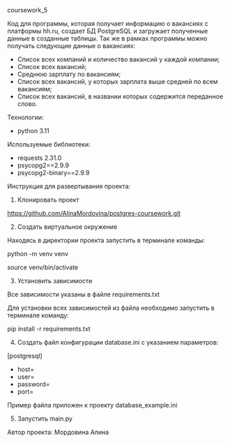 coursework_5

Код для программы, которая получает информацию о вакансиях с платформы hh.ru, создает БД PostgreSQL и загружает полученные данные в созданные таблицы.
Так же в рамках программы можно получать следующие данные о вакансиях:
- Список всех компаний и количество вакансий у каждой компании;
- Список всех вакансий;
- Среднюю зарплату по вакансиям;
- Список всех вакансий, у которых зарплата выше средней по всем вакансиям;
- Список всех вакансий, в названии которых содержится переданное слово.

Технологии:
- python 3.11

Используемые библиотеки:

- requests 2.31.0
- psycopg2==2.9.9
- psycopg2-binary==2.9.9

Инструкция для развертывания проекта:
1. Клонировать проект

https://github.com/AlinaMordovina/postgres-coursework.git

2. Создать виртуальное окружение

Находясь в директории проекта запустить в терминале команды:

python -m venv venv

source venv/bin/activate

3. Установить зависимости

Все зависимости указаны в файле requirements.txt

Для установки всех зависимостей из файла необходимо запустить в терминале команду:

pip install -r requirements.txt

4. Создать файл конфигурации database.ini с указанием параметров:

[postgresql]
- host=
- user=
- password=
- port=

Пример файла приложен к проекту database_example.ini

5. Запустить main.py




Автор проекта: Мордовина Алина